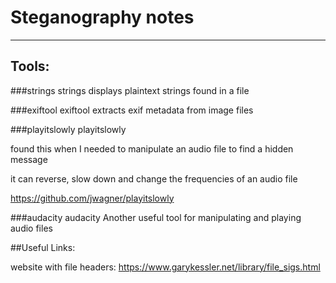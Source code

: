 #     Steganography notes

------------------------
##  Tools:

###strings
	strings <file>
displays plaintext strings found in a file

###exiftool
	exiftool <file>
extracts exif metadata from image files  

###playitslowly
	playitslowly <file>

found this when I needed to manipulate an audio file to find a hidden message

it can reverse, slow down and change the frequencies of an audio file

https://github.com/jwagner/playitslowly

###audacity
	audacity <file>
Another useful tool for manipulating and playing audio files

##Useful Links:

website with file headers:
https://www.garykessler.net/library/file_sigs.html
